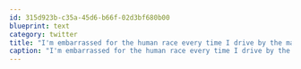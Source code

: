 ```yaml
---
id: 315d923b-c35a-45d6-b66f-02d3bf680b00
blueprint: text
category: twitter
title: "I'm embarrassed for the human race every time I drive by the mall at Christmas."
caption: "I'm embarrassed for the human race every time I drive by the mall at Christmas."
---
```

